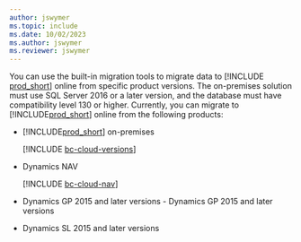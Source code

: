 ```yaml
---
author: jswymer
ms.topic: include
ms.date: 10/02/2023
ms.author: jswymer
ms.reviewer: jswymer
---
```

You can use the built-in migration tools to migrate data to [!INCLUDE [prod_short](prod_short.md)] online from specific product versions. The on-premises solution must use SQL Server 2016 or a later version, and the database must have compatibility level 130 or higher. Currently, you can migrate to [!INCLUDE[prod_short](prod_short.md)] online from the following products:

- [!INCLUDE[prod_short](prod_short.md)] on-premises  

  [!INCLUDE [bc-cloud-versions](bc-cloud-versions.md)]
- Dynamics NAV

  [!INCLUDE [bc-cloud-nav](../includes/bc-cloud-nav.md)]
- Dynamics GP 2015 and later versions  - Dynamics GP 2015 and later versions 
- Dynamics SL 2015 and later versions
